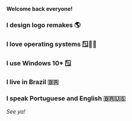 **Welcome back everyone!**

### I design logo remakes 🌎

### I love operating systems 🪟🍎🐧

### I use Windows 10* 🪟

### I live in Brazil 🇧🇷

### I speak Portuguese and English 🇧🇷🇺🇸

_See ya!_
